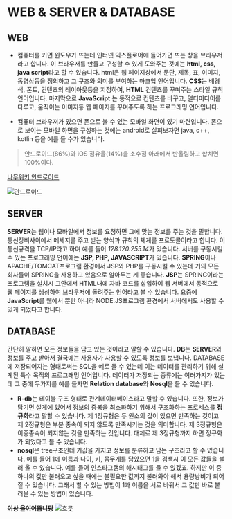 # WEB & SERVER & DATABASE


## WEB
* 컴퓨터를 키면 윈도우가 뜨는데 인터넷 익스플로어에 들어가면 뜨는 창을 브라우저라고 합니다. 이 브라우저를 만들고 구성할 수 있게 도와주는 것에는 **html, css, java script**라고 할 수 있습니다. html은 웹 페이지상에서 문단, 제목, 표, 이미지, 동영상등을 정의하고 그 구조와 의미를 부여하는 마크업 언어입니다. **CSS**는 배경색, 폰트, 컨텐츠의 레이아웃등을 지정하여, **HTML** 컨텐츠를 꾸며주는 스타일 규칙 언어입니다. 마지막으로 **JavaScript** 는 동적으로 컨텐츠를 바꾸고, 멀티미디어를 다루고, 움직이는 이미지등 웹 페이지를 꾸며주도록 하는 프로그래밍 언어입니다.  


* 컴퓨터 브라우저가 있으면 폰으로 볼 수 있는 모바일 화면이 있기 마련입니다. 폰으로 보이는 모바일 하면을 구성하는 것에는 android로 살펴보자면 java, c++, kotlin 등을 예를 들 수가 있습니다.
>안드로이드(86%)와 iOS 점유율(14%)을 소수점 아래에서 반올림하고 합치면 100%이다.

[나무위키 안드로이드](https://namu.wiki/w/%EC%95%88%EB%93%9C%EB%A1%9C%EC%9D%B4%EB%93%9C(%EC%9A%B4%EC%98%81%EC%B2%B4%EC%A0%9C))

![안드로이드](http://cfile30.uf.tistory.com/image/256E55395305FD421EE356)


## SERVER
**SERVER**는 웹이나 모바일에서 정보를 요청하면 그에 맞는 정보를 주는 것을 말합니다. 통신장비사이에서 메세지를 주고 받는 양식과 규칙의 체계를 프로토콜이라고 합니다. 이 통신규격을 TCP/IP라고 하며 예를 들어 *128.120.255.14*가 있습니다. 서버를 구동시킬수 있는 프로그래밍 언어에는 **JSP, PHP, JAVASCRIPT**가 있습니다. **SPRING**이나 APACHE/TOMCAT프로그램 환경에서 JSP와 PHP를 구동시킬 수 있는데 거의 모든 회사들이 SPRING을 사용하고 있음으로 알아두는 게 좋습니다. **JSP**는 SPRING이라는 프로그램을 설치시 그안에서 HTML내에 자바 코드를 삽입하여 웹 서버에서 동적으로 웹 페이지를 생성하여 브라우저에 돌려주는 언어라고 볼 수 있습니다. 요즘에 **JavaScript**를 웹에서 뿐만 아니라 NODE.JS프로그램 환경에서 서버에서도 사용할 수 있게 되었다고 합니다.


## DATABASE
간단히 말하면 모든 정보들을 담고 있는 것이라고 말할 수 있습니다. **DB**는 **SERVER**와 정보를 주고 받아서 결국에는 사용자가 사용할 수 있도록 정보를 보냅니다. DATABASE에 저장되어지는 형태로써는 SQL을 예로 들 수 있는데 이는 데이터를 관리하기 위해 설계된 특수 목적의 프로그래밍 언어입니다. 데이터가 저장되는 종류에는 여러가지가 있는데 그 중에 두가지를 예를 들자면 **Relation database**와 **Nosql**을 들 수 있습니다.
* **R-db**는 테이블 구조 형태로 관계데이터베이스라고 말할 수 있습니다. 또한, 정보가 담기면 설계에 있어서 정보의 중복을 최소화하기 위해서 구조화하는 프로세스를 **정규화**라고 말할 수 있습니다. 제 1정규형은 두 원소의 값이 있으면 만족하는 것이고 제 2정규형은 부분 종속이 되지 않도록 만족시키는 것을 의미합니다. 제 3정규형은 이중종속이 되지않는 것을 만족하는 것입니다. 대체로 제 3정규형까지 하면 정규화가 되었다고 볼 수 있습니다.  
* **nosql**은 tree구조인데 키값을 가지고 정보를 분류하고 담는 구조라고 할 수 있습니다. 예를 들어 1에 이름과 나이, 키, 몸무게를 담았으면 1을 검색시 이 모든 값들을 불러 올 수 있습니다. 예를 들어 인스타그램의 해시태그를 들 수 있겠죠. 하지만 이 중 하나의 값만 불러오고 싶을 때에는 불필요한 값까지 불러와야 해서 용량낭비가 되어질 수 있습니다. 그래서 할 수 있는 방법이 1과 이름을 서로 바꿔서 그 값만 바로 불러올 수 있는 방법이 있습니다.

~~**이상 율이어뚭니당**~~
![흐뭇](https://pbs.twimg.com/profile_images/865406952557248512/Qj0wkuMn.jpg)
